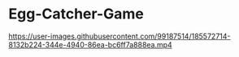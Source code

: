 # Egg-Catcher-Game

https://user-images.githubusercontent.com/99187514/185572714-8132b224-344e-4940-86ea-bc6ff7a888ea.mp4

